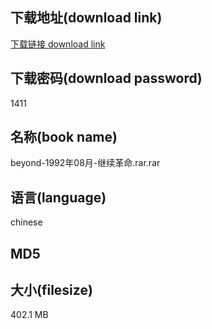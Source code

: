 ## 下载地址(download link)
[下载链接 download link](https://voluble-croquembouche-d321dc.netlify.app/?s=beyond-1992%E5%B9%B408%E6%9C%88-%E7%BB%A7%E7%BB%AD%E9%9D%A9%E5%91%BD.rar)

## 下载密码(download password)
1411

## 名称(book name)
beyond-1992年08月-继续革命.rar.rar

## 语言(language)
chinese

## MD5


## 大小(filesize)
402.1 MB
